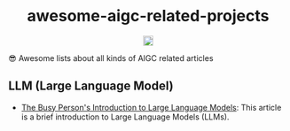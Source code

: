 <br />
<h1 align="center">awesome-aigc-related-projects</h1>
<p align="center">
<a href="https://awesome.re"><img src="https://awesome.re/badge.svg" alt="Awesome" height="18"></a>
<br />

😎 Awesome lists about all kinds of AIGC related articles

## LLM (Large Language Model)
- [The Busy Person's Introduction to Large Language Models](https://ppaolo.substack.com/p/introduction-to-large-language-models-llms): This article is a brief introduction to Large Language Models (LLMs).
